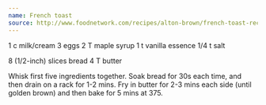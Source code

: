 ```yaml
---
name: French toast
source: http://www.foodnetwork.com/recipes/alton-brown/french-toast-recipe/index.html
---
```


1 c milk/cream
3 eggs
2 T maple syrup
1 t vanilla essence
1/4 t salt

8 (1/2-inch) slices bread
4 T butter

Whisk first five ingredients together.  Soak bread for 30s each time, and then drain on a rack for 1-2 mins.  Fry in butter for 2-3 mins each side (until golden brown) and then bake for 5 mins at 375.

